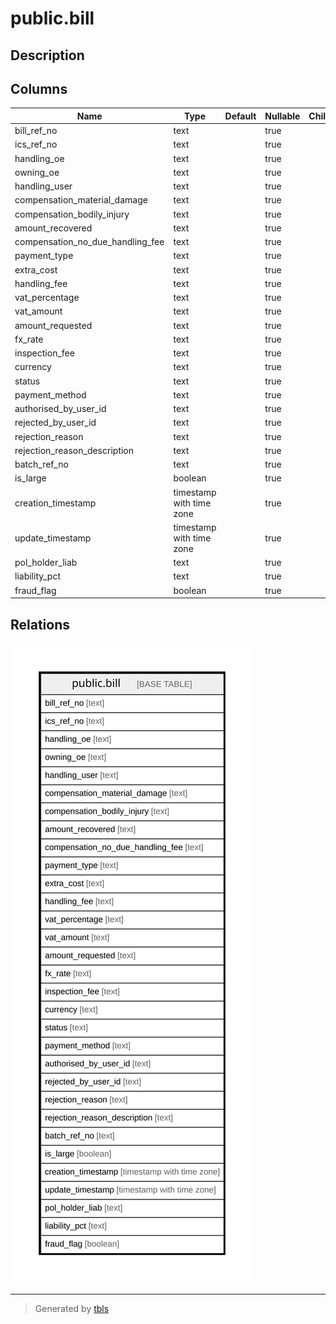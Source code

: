 # public.bill

## Description

## Columns

| Name | Type | Default | Nullable | Children | Parents | Comment |
| ---- | ---- | ------- | -------- | -------- | ------- | ------- |
| bill_ref_no | text |  | true |  |  |  |
| ics_ref_no | text |  | true |  |  |  |
| handling_oe | text |  | true |  |  |  |
| owning_oe | text |  | true |  |  |  |
| handling_user | text |  | true |  |  |  |
| compensation_material_damage | text |  | true |  |  |  |
| compensation_bodily_injury | text |  | true |  |  |  |
| amount_recovered | text |  | true |  |  |  |
| compensation_no_due_handling_fee | text |  | true |  |  |  |
| payment_type | text |  | true |  |  |  |
| extra_cost | text |  | true |  |  |  |
| handling_fee | text |  | true |  |  |  |
| vat_percentage | text |  | true |  |  |  |
| vat_amount | text |  | true |  |  |  |
| amount_requested | text |  | true |  |  |  |
| fx_rate | text |  | true |  |  |  |
| inspection_fee | text |  | true |  |  |  |
| currency | text |  | true |  |  |  |
| status | text |  | true |  |  |  |
| payment_method | text |  | true |  |  |  |
| authorised_by_user_id | text |  | true |  |  |  |
| rejected_by_user_id | text |  | true |  |  |  |
| rejection_reason | text |  | true |  |  |  |
| rejection_reason_description | text |  | true |  |  |  |
| batch_ref_no | text |  | true |  |  |  |
| is_large | boolean |  | true |  |  |  |
| creation_timestamp | timestamp with time zone |  | true |  |  |  |
| update_timestamp | timestamp with time zone |  | true |  |  |  |
| pol_holder_liab | text |  | true |  |  |  |
| liability_pct | text |  | true |  |  |  |
| fraud_flag | boolean |  | true |  |  |  |

## Relations

![er](public.bill.svg)

---

> Generated by [tbls](https://github.com/k1LoW/tbls)
